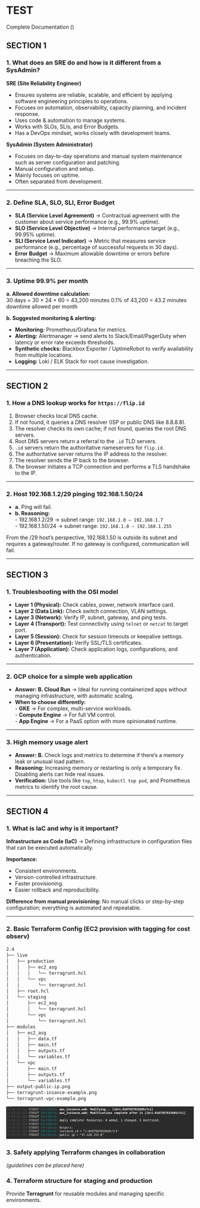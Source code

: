 # TEST

Complete Documentation ()

## SECTION 1

### 1. What does an SRE do and how is it different from a SysAdmin?

**SRE (Site Reliability Engineer)**  

- Ensures systems are reliable, scalable, and efficient by applying software engineering principles to operations.  
- Focuses on automation, observability, capacity planning, and incident response.  
- Uses code & automation to manage systems.  
- Works with SLOs, SLIs, and Error Budgets.  
- Has a DevOps mindset, works closely with development teams.  

**SysAdmin (System Administrator)**  

- Focuses on day-to-day operations and manual system maintenance such as server configuration and patching.  
- Manual configuration and setup.  
- Mainly focuses on uptime.  
- Often separated from development.  

---

### 2. Define SLA, SLO, SLI, Error Budget

- **SLA (Service Level Agreement)** → Contractual agreement with the customer about service performance (e.g., 99.9% uptime).  
- **SLO (Service Level Objective)** → Internal performance target (e.g., 99.95% uptime).  
- **SLI (Service Level Indicator)** → Metric that measures service performance (e.g., percentage of successful requests in 30 days).  
- **Error Budget** → Maximum allowable downtime or errors before breaching the SLO.  

---

### 3. Uptime 99.9% per month

**a. Allowed downtime calculation:**  
30 days = 30 × 24 × 60 = 43,200 minutes
0.1% of 43,200 = 43.2 minutes downtime allowed per month


**b. Suggested monitoring & alerting:**  

- **Monitoring:** Prometheus/Grafana for metrics.  
- **Alerting:** Alertmanager → send alerts to Slack/Email/PagerDuty when latency or error rate exceeds thresholds.  
- **Synthetic checks:** Blackbox Exporter / UptimeRobot to verify availability from multiple locations.  
- **Logging:** Loki / ELK Stack for root cause investigation.  

---

## SECTION 2

### 1. How a DNS lookup works for `https://flip.id`

1. Browser checks local DNS cache.  
2. If not found, it queries a DNS resolver (ISP or public DNS like 8.8.8.8).  
3. The resolver checks its own cache; if not found, queries the root DNS servers.  
4. Root DNS servers return a referral to the `.id` TLD servers.  
5. `.id` servers return the authoritative nameservers for `flip.id`.  
6. The authoritative server returns the IP address to the resolver.  
7. The resolver sends the IP back to the browser.  
8. The browser initiates a TCP connection and performs a TLS handshake to the IP.  

---

### 2. Host 192.168.1.2/29 pinging 192.168.1.50/24

- **a.** Ping will fail.  
- **b. Reasoning:**  
        - 192.168.1.2/29 → subnet range: `192.168.1.0 – 192.168.1.7`  
        - 192.168.1.50/24 → subnet range: `192.168.1.0 – 192.168.1.255`  

From the /29 host’s perspective, 192.168.1.50 is outside its subnet and requires a gateway/router. If no gateway is configured, communication will fail.  

---

## SECTION 3

### 1. Troubleshooting with the OSI model

- **Layer 1 (Physical):** Check cables, power, network interface card.  
- **Layer 2 (Data Link):** Check switch connection, VLAN settings.  
- **Layer 3 (Network):** Verify IP, subnet, gateway, and ping tests.  
- **Layer 4 (Transport):** Test connectivity using `telnet` or `netcat` to target port.  
- **Layer 5 (Session):** Check for session timeouts or keepalive settings.  
- **Layer 6 (Presentation):** Verify SSL/TLS certificates.  
- **Layer 7 (Application):** Check application logs, configurations, and authentication.  

---

### 2. GCP choice for a simple web application

- **Answer:** **B. Cloud Run** → Ideal for running containerized apps without managing infrastructure, with automatic scaling.  
- **When to choose differently:**  
      - **GKE** → For complex, multi-service workloads.  
      - **Compute Engine** → For full VM control.  
      - **App Engine** → For a PaaS option with more opinionated runtime.  

---

### 3. High memory usage alert

- **Answer:** **B.** Check logs and metrics to determine if there’s a memory leak or unusual load pattern.  
- **Reasoning:** Increasing memory or restarting is only a temporary fix. Disabling alerts can hide real issues.  
- **Verification:** Use tools like `top`, `htop`, `kubectl top pod`, and Prometheus metrics to identify the root cause.  

---

## SECTION 4

### 1. What is IaC and why is it important?

**Infrastructure as Code (IaC)** → Defining infrastructure in configuration files that can be executed automatically.  

**Importance:**  

- Consistent environments.  
- Version-controlled infrastructure.  
- Faster provisioning.  
- Easier rollback and reproducibility.  

**Difference from manual provisioning:** No manual clicks or step-by-step configuration; everything is automated and repeatable.  

---

### 2. Basic Terraform Config (EC2 provision with tagging for cost observ)  
```
2.4
├── live
│   ├── production
│   │   ├── ec2_asg
│   │   │   └── terragrunt.hcl
│   │   └── vpc
│   │       └── terragrunt.hcl
│   ├── root.hcl
│   └── staging
│       ├── ec2_asg
│       │   └── terragrunt.hcl
│       └── vpc
│           └── terragrunt.hcl
├── modules
│   ├── ec2_asg
│   │   ├── data.tf
│   │   ├── main.tf
│   │   ├── outputs.tf
│   │   └── variables.tf
│   └── vpc
│       ├── main.tf
│       ├── outputs.tf
│       └── variables.tf
├── output-public-ip.png
├── terragrunt-insance-example.png
└── terragrunt-vpc-example.png
```
![Diagram Arsitektur](section-4/2.4/output-public-ip.png)

### 3. Safely applying Terraform changes in collaboration  

*(guidelines can be placed here)*

### 4. Terraform structure for staging and production  

Provide **Terragrunt** for reusable modules and managing specific environments.  
